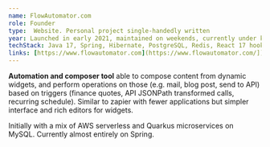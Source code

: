 ```yaml
---
name: FlowAutomator.com
role: Founder
type:  Website. Personal project single-handedly written
year: Launched in early 2021, maintained on weekends, currently under k8s migration
techStack: Java 17, Spring, Hibernate, PostgreSQL, Redis, React 17 hooks, k8s, gitlab CI
links: [https://www.flowautomator.com](https://www.flowautomator.com/])
---
```

__Automation and composer tool__ able to compose content from dynamic widgets, and perform operations on those (e.g. mail, blog post, send to API) based on triggers (finance quotes, API JSONPath transformed calls, recurring schedule). Similar to zapier with fewer applications but simpler interface and rich editors for widgets.

Initially with a mix of AWS serverless and Quarkus microservices on MySQL. Currently almost entirely on Spring.